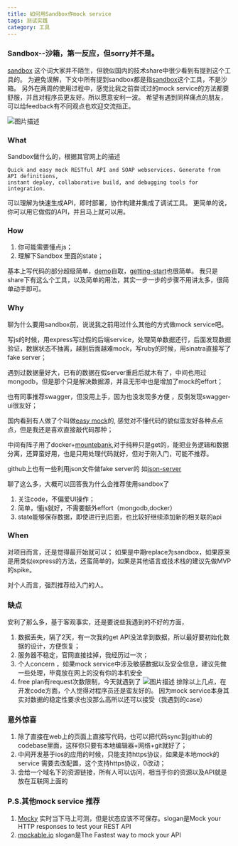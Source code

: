 ```yaml
---
title: 如何用Sandbox作mock service
tags: 测试实践
category: 工具
---
```


### Sandbox--沙箱，第一反应，但sorry并不是。
[sandbox][1] 这个词大家并不陌生，但貌似国内的技术share中很少看到有提到这个工具的。
为避免误解，下文中所有提到sandbox都是指[sandbox][2]这个工具，不是沙箱。
另外在两周的使用过程中，感觉比我之前尝试过的mock service的方法都要舒服，并且对程序员更友好。所以愿意安利一波。
希望有遇到同样痛点的朋友，可以给feedback有不同观点也欢迎交流指正。

![图片描述][3]
### What
Sandbox做什么的，根据其官网上的描述
```
Quick and easy mock RESTful API and SOAP webservices. Generate from API definitions,
instant deploy, collaborative build, and debugging tools for integration.
```
可以理解为快速生成API，即时部署，协作构建并集成了调试工具。
更简单的说，你可以用它做假的API，并且马上就可以用。
### How
1. 你可能需要懂点js；
2. 理解下Sandbox 里面的state；

基本上写代码的部分超级简单，[demo][4]自取，[getting-start][5]也很简单。
我只是share下有这么个工具，以及简单的用法，其实一步一步的步骤不用讲太多，很简单动手即可。

### Why
聊为什么要用sandbox前，说说我之前用过什么其他的方式做mock service吧。

写js的时候，用express写过假的后端service，处理简单数据还行，后面发现数据验证，数据状态不抽离，越到后面越难mock，写ruby的时候，用sinatra直接写了fake server；

遇到过数据量好大，已有的数据在假server重启后就木有了，中间也用过mongodb，但是那个只是解决数据源，并且无形中也是增加了mock的effort；

也有同事推荐swagger，但没用上手，因为也没发现多方便 ，反倒发现swagger-ui很友好；

国内看到有人做了个叫做[easy mock][6]的, 感觉对不懂代码的貌似蛮友好各种点点点，但是我还是喜欢直接敲代码那种；

中间有阵子用了docker+[mountebank][7],对于纯粹只是get的，能把业务逻辑和数据分离，还算蛮好用，也是只用处理代码就好，但对于刚入门，可能不推荐。

github上也有一些利用json文件做fake server的 如[json-server][11]

聊了这么多，大概可以回答我为什么会推荐使用sandbox了
1. 关注code，不偏爱UI操作；
2. 简单，懂js就好，不需要额外effort（mongodb,docker）
3. state能够保存数据，即使进行到后面，也比较好继续添加新的相关联的api

### When
对项目而言，还是觉得最开始就可以；
如果是中期replace为sandbox，如果原来是用类似express的方法，还蛮简单的，如果是其他语言或技术栈的建议先做MVP的spike。

对个人而言，强烈推荐给入门的人。

### 缺点
安利了那么多，基于客观事实，还是要说些我遇到的不好的方面，
1. 数据丢失，隔了2天，有一次我的get API没法拿到数据，所以最好要初始化数据的设计，方便恢复；
2. 服务器不稳定，官网直接挂掉，我经历过一次；
3. 个人concern ，如果mock service中涉及敏感数据以及安全信息，建议先做一些处理，毕竟放在网上的没有你的本机安全
4. free plan有request次数限制，今天就遇到了
 ![图片描述][8]
排除以上几点，在开发code方面，个人觉得对程序员还是蛮友好的。
因为mock service本身其实对数据的稳定性要求也没那么高所以还可以接受（我遇到的case）

### 意外惊喜
1. 除了直接在web上的页面上直接写代码，也可以把代码sync到github的codebase里面，这样你只要有本地编辑器+网络+git就好了；
2. 中间开发基于ios的应用的时候，只能支持https协议，如果是本地mock的service 需要去改配置，这个支持https协议，0改动；
3. 会给一个域名下的资源链接，所有人可以访问，相当于你的资源以及API就是放在互联网上面的

### P.S.其他mock service 推荐
1. [Mocky][9] 实时当下马上可测，但是状态应该不可保存。slogan是Mock your HTTP responses to test your REST API
2. [mockable.io][10] slogan是The Fastest way to mock your API




  [1]:https://getsandbox.com/
  [2]:https://getsandbox.com/
  [3]:https://image-static.segmentfault.com/261/218/2612182484-595af6fb899e2_articlex
  [4]:https://github.com/caoyangyang/get-sandbox.git
  [5]:https://getsandbox.com/docs/getting-started
  [6]:https://www.easy-mock.com
  [7]:http://www.mbtest.org/
  [8]:https://image-static.segmentfault.com/168/794/1687940091-5954c734d8a89_articlex
  [9]:http://www.mocky.io/
  [10]:https://www.mockable.io/
  [11]:https://github.com/typicode/json-server
